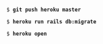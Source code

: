 <pre><code>
$ <b>git push heroku master</b>

$ <b>heroku run rails db:migrate</b>

$ <b>heroku open</b>
</pre></code>
